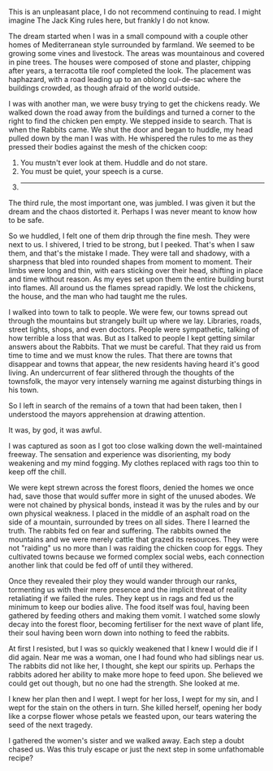 This is an unpleasant place, I do not recommend continuing to read. I might imagine The Jack King rules here, but frankly I do not know.


The dream started when I was in a small compound with a couple other homes of Mediterranean style surrounded by farmland. We seemed to be growing some vines and livestock. The areas was mountainous and covered in pine trees. The houses were composed of stone and plaster, chipping after years, a terracotta tile roof completed the look. The placement was haphazard, with a road leading up to an oblong cul-de-sac where the buildings crowded, as though afraid of the world outside.

I was with another man, we were busy trying to get the chickens ready. We walked down the road away from the buildings and turned a corner to the right to find the chicken pen empty. We stepped inside to search. That is when the Rabbits came. We shut the door and began to huddle, my head pulled down by the man I was with. He whispered the rules to me as they pressed their bodies against the mesh of the chicken coop:

1. You mustn't ever look at them. Huddle and do not stare.
2. You must be quiet, your speech is a curse.
3. -------------------

The third rule, the most important one, was jumbled. I was given it but the dream and the chaos distorted it. Perhaps I was never meant to know how to be safe.

So we huddled, I felt one of them drip through the fine mesh. They were next to us. I shivered, I tried to be strong, but I peeked. That's when I saw them, and that's the mistake I made. They were tall and shadowy, with a sharpness that bled into rounded shapes from moment to moment. Their limbs were long and thin, with ears sticking over their head, shifting in place and time without reason. As my eyes set upon them the entire building burst into flames. All around us the flames spread rapidly. We lost the chickens, the house, and the man who had taught me the rules.

I walked into town to talk to people. We were few, our towns spread out through the mountains but strangely built up where we lay. Libraries, roads, street lights, shops, and even doctors. People were sympathetic, talking of how terrible a loss that was. But as I talked to people I kept getting similar answers about the Rabbits. That we must be careful. That they raid us from time to time and we must know the rules. That there are towns that disappear and towns that appear, the new residents having heard it's good living. An undercurrent of fear slithered through the thoughts of the townsfolk, the mayor very intensely warning me against disturbing things in his town.

So I left in search of the remains of a town that had been taken, then I understood the mayors apprehension at drawing attention. 

It was, by god, it was awful.

I was captured as soon as I got too close walking down the well-maintained freeway. The sensation and experience was disorienting, my body weakening and my mind fogging. My clothes replaced with rags too thin to keep off the chill.

We were kept strewn across the forest floors, denied the homes we once had, save those that would suffer more in sight of the unused abodes. We were not chained by physical bonds, instead it was by the rules and by our own physical weakness. I placed in the middle of an asphalt road on the side of a mountain, surrounded by trees on all sides. There I learned the truth. The rabbits fed on fear and suffering. The rabbits owned the mountains and we were merely cattle that grazed its resources. They were not "raiding" us no more than I was raiding the chicken coop for eggs. They cultivated towns because we formed complex social webs, each connection another link that could be fed off of until they withered.

Once they revealed their ploy they would wander through our ranks, tormenting us with their mere presence and the implicit threat of reality retaliating if we failed the rules. They kept us in rags and fed us the minimum to keep our bodies alive. The food itself was foul, having been gathered by feeding others and making them vomit. I watched some slowly decay into the forest floor, becoming fertiliser for the next wave of plant life, their soul having been worn down into nothing to feed the rabbits.

At first I resisted, but I was so quickly weakened that I knew I would die if I did again. Near me was a woman, one I had found who had siblings near us. The rabbits did not like her, I thought, she kept our spirits up. Perhaps the rabbits adored her ability to make more hope to feed upon. She believed we could get out though, but no one had the strength. She looked at me.

I knew her plan then and I wept. I wept for her loss, I wept for my sin, and I wept for the stain on the others in turn. She killed herself, opening her body like a corpse flower whose petals we feasted upon, our tears watering the seed of the next tragedy.

I gathered the women's sister and we walked away. Each step a doubt chased us. Was this truly escape or just the next step in some unfathomable recipe?